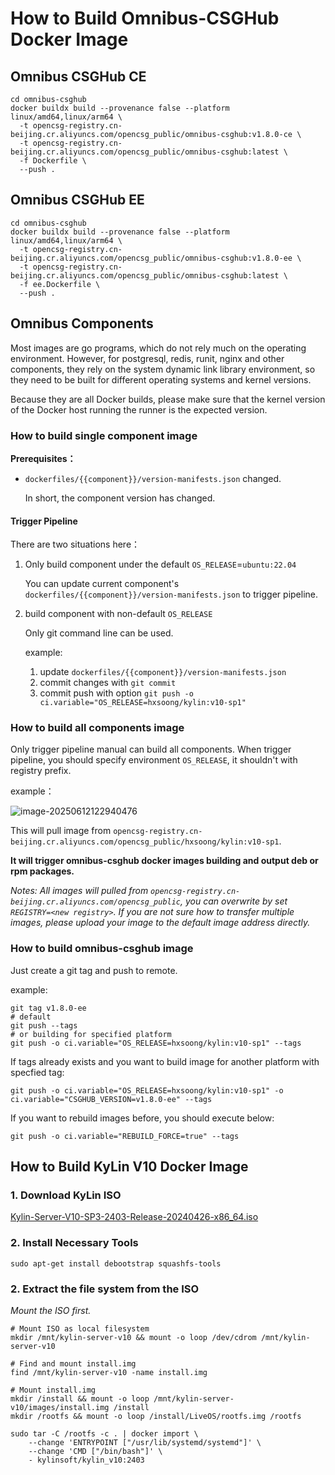 # How to Build Omnibus-CSGHub Docker Image

## Omnibus CSGHub CE

```shell
cd omnibus-csghub
docker buildx build --provenance false --platform linux/amd64,linux/arm64 \
  -t opencsg-registry.cn-beijing.cr.aliyuncs.com/opencsg_public/omnibus-csghub:v1.8.0-ce \
  -t opencsg-registry.cn-beijing.cr.aliyuncs.com/opencsg_public/omnibus-csghub:latest \
  -f Dockerfile \
  --push .
```

## Omnibus CSGHub EE

```shell
cd omnibus-csghub
docker buildx build --provenance false --platform linux/amd64,linux/arm64 \
  -t opencsg-registry.cn-beijing.cr.aliyuncs.com/opencsg_public/omnibus-csghub:v1.8.0-ee \
  -t opencsg-registry.cn-beijing.cr.aliyuncs.com/opencsg_public/omnibus-csghub:latest \
  -f ee.Dockerfile \
  --push .
```

## Omnibus Components 

Most images are go programs, which do not rely much on the operating environment. However, for postgresql, redis, runit, nginx and other components, they rely on the system dynamic link library environment, so they need to be built for different operating systems and kernel versions.

Because they are all Docker builds, please make sure that the kernel version of the Docker host running the runner is the expected version.

### How to build single component image

**Prerequisites：**

- `dockerfiles/{{component}}/version-manifests.json` changed.

     In short, the component version has changed.

#### Trigger Pipeline

There are two situations here：

1. Only build component under the default `OS_RELEASE`=`ubuntu:22.04`

    You can update current component's `dockerfiles/{{component}}/version-manifests.json` to trigger pipeline.

2. build component with non-default `OS_RELEASE`

    Only git command line can be used.

    example:

    1. update `dockerfiles/{{component}}/version-manifests.json`
    2. commit changes with `git commit`
    3. commit push with option `git push -o ci.variable="OS_RELEASE=hxsoong/kylin:v10-sp1"`

### How to build all components image

Only trigger pipeline manual can build all components. When trigger pipeline, you should specify environment `OS_RELEASE`, it shouldn't with registry prefix.

example：

![image-20250612122940476](./assets/image-20250612122940476.png)

This will pull image from `opencsg-registry.cn-beijing.cr.aliyuncs.com/opencsg_public/hxsoong/kylin:v10-sp1`.

**It will trigger omnibus-csghub docker images building and output deb or rpm packages.**

_Notes: All images will pulled from `opencsg-registry.cn-beijing.cr.aliyuncs.com/opencsg_public`, you can overwrite by set `REGISTRY=<new registry>`. If you are not sure how to transfer multiple images, please upload your image to the default image address directly._

### How to build omnibus-csghub image

Just create a git tag and push to remote.

example:

```shell
git tag v1.8.0-ee
# default
git push --tags
# or building for specified platform
git push -o ci.variable="OS_RELEASE=hxsoong/kylin:v10-sp1" --tags
```

If tags already exists and you want to build image for another platform with specfied tag:

```shell
git push -o ci.variable="OS_RELEASE=hxsoong/kylin:v10-sp1" -o ci.variable="CSGHUB_VERSION=v1.8.0-ee" --tags
```

If you want to rebuild images before, you should execute below:

```shell
git push -o ci.variable="REBUILD_FORCE=true" --tags
```

## How to Build KyLin V10 Docker Image

### 1. Download KyLin ISO

[Kylin-Server-V10-SP3-2403-Release-20240426-x86_64.iso](https://iso.kylinos.cn/web_pungi/download/cdn/9D2GPNhvxfsF3BpmRbJjlKu0dowkAc4i/Kylin-Server-V10-SP3-2403-Release-20240426-x86_64.iso)

### 2. Install Necessary Tools

```shell
sudo apt-get install debootstrap squashfs-tools
```

### 2. Extract the file system from the ISO

*Mount the ISO first.*

```shell
# Mount ISO as local filesystem
mkdir /mnt/kylin-server-v10 && mount -o loop /dev/cdrom /mnt/kylin-server-v10

# Find and mount install.img
find /mnt/kylin-server-v10 -name install.img

# Mount install.img
mkdir /install && mount -o loop /mnt/kylin-server-v10/images/install.img /install
mkdir /rootfs && mount -o loop /install/LiveOS/rootfs.img /rootfs

sudo tar -C /rootfs -c . | docker import \
	--change 'ENTRYPOINT ["/usr/lib/systemd/systemd"]' \
	--change 'CMD ["/bin/bash"]' \
	- kylinsoft/kylin_v10:2403
```


